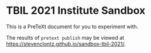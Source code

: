 # TBIL 2021 Institute Sandbox

This is a PreTeXt document for you to experiment with.

The results of `pretext publish` may be viewed at <https://stevenclontz.github.io/sandbox-tbil-2021/>.
